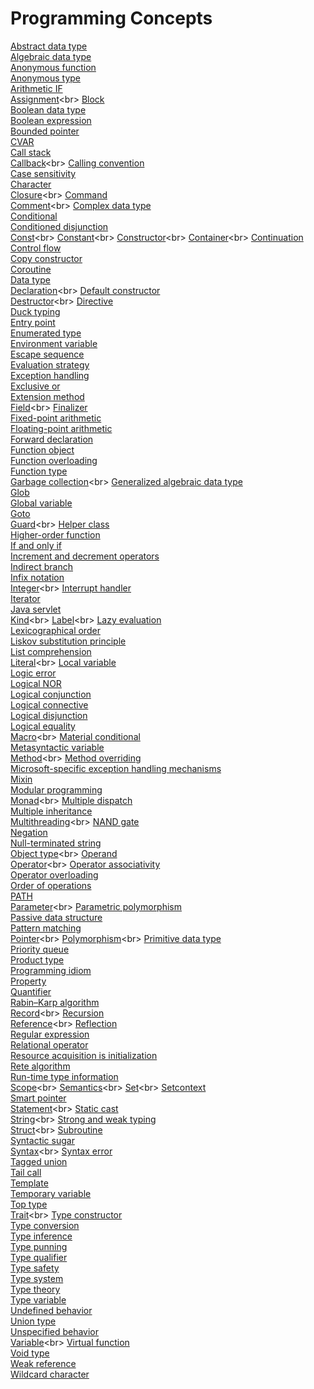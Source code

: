 # Programming Concepts
[Abstract data type](https://en.wikipedia.org/wiki/Abstract_data_type)<br>
[Algebraic data type](https://en.wikipedia.org/wiki/Algebraic_data_type)<br>
[Anonymous function](https://en.wikipedia.org/wiki/Anonymous_function)<br>
[Anonymous type](https://en.wikipedia.org/wiki/Anonymous_type)<br>
[Arithmetic IF](https://en.wikipedia.org/wiki/Arithmetic_IF)<br>
[Assignment](https://en.wikipedia.org/wiki/Assignment_(computer_science))<br>
[Block](https://en.wikipedia.org/wiki/Block_(programming))<br>
[Boolean data type](https://en.wikipedia.org/wiki/Boolean_data_type)<br>
[Boolean expression](https://en.wikipedia.org/wiki/Boolean_expression)<br>
[Bounded pointer](https://en.wikipedia.org/wiki/Bounded_pointer)<br>
[CVAR](https://en.wikipedia.org/wiki/CVAR)<br>
[Call stack](https://en.wikipedia.org/wiki/Call_stack)<br>
[Callback](https://en.wikipedia.org/wiki/Callback_(computer_programming))<br>
[Calling convention](https://en.wikipedia.org/wiki/Calling_convention)<br>
[Case sensitivity](https://en.wikipedia.org/wiki/Case_sensitivity)<br>
[Character](https://en.wikipedia.org/wiki/Character_(computing))<br>
[Closure](https://en.wikipedia.org/wiki/Closure_(computer_programming))<br>
[Command](https://en.wikipedia.org/wiki/Command_(computing))<br>
[Comment](https://en.wikipedia.org/wiki/Comment_(computer_programming))<br>
[Complex data type](https://en.wikipedia.org/wiki/Complex_data_type)<br>
[Conditional](https://en.wikipedia.org/wiki/Conditional)<br>
[Conditioned disjunction](https://en.wikipedia.org/wiki/Conditioned_disjunction)<br>
[Const](https://en.wikipedia.org/wiki/Const_(computer_programming))<br>
[Constant](https://en.wikipedia.org/wiki/Constant_(computer_programming))<br>
[Constructor](https://en.wikipedia.org/wiki/Constructor_(object-oriented_programming))<br>
[Container](https://en.wikipedia.org/wiki/Container_(abstract_data_type))<br>
[Continuation](https://en.wikipedia.org/wiki/Continuation)<br>
[Control flow](https://en.wikipedia.org/wiki/Control_flow)<br>
[Copy constructor](https://en.wikipedia.org/wiki/Copy_constructor_(C%2B%2B))<br>
[Coroutine](https://en.wikipedia.org/wiki/Coroutine)<br>
[Data type](https://en.wikipedia.org/wiki/Data_type)<br>
[Declaration](https://en.wikipedia.org/wiki/Declaration_(computer_programming))<br>
[Default constructor](https://en.wikipedia.org/wiki/Default_constructor)<br>
[Destructor](https://en.wikipedia.org/wiki/Destructor_(computer_programming))<br>
[Directive](https://en.wikipedia.org/wiki/Directive_(programming))<br>
[Duck typing](https://en.wikipedia.org/wiki/Duck_typing)<br>
[Entry point](https://en.wikipedia.org/wiki/Entry_point)<br>
[Enumerated type](https://en.wikipedia.org/wiki/Enumerated_type)<br>
[Environment variable](https://en.wikipedia.org/wiki/Environment_variable)<br>
[Escape sequence](https://en.wikipedia.org/wiki/Escape_sequence)<br>
[Evaluation strategy](https://en.wikipedia.org/wiki/Evaluation_strategy)<br>
[Exception handling](https://en.wikipedia.org/wiki/Exception_handling)<br>
[Exclusive or](https://en.wikipedia.org/wiki/Exclusive_or)<br>
[Extension method](https://en.wikipedia.org/wiki/Extension_method)<br>
[Field](https://en.wikipedia.org/wiki/Field_(computer_science))<br>
[Finalizer](https://en.wikipedia.org/wiki/Finalizer)<br>
[Fixed-point arithmetic](https://en.wikipedia.org/wiki/Fixed-point_arithmetic)<br>
[Floating-point arithmetic](https://en.wikipedia.org/wiki/Floating-point_arithmetic)<br>
[Forward declaration](https://en.wikipedia.org/wiki/Forward_declaration)<br>
[Function object](https://en.wikipedia.org/wiki/Function_object)<br>
[Function overloading](https://en.wikipedia.org/wiki/Function_overloading)<br>
[Function type](https://en.wikipedia.org/wiki/Function_type)<br>
[Garbage collection](https://en.wikipedia.org/wiki/Garbage_collection_(computer_science))<br>
[Generalized algebraic data type](https://en.wikipedia.org/wiki/Generalized_algebraic_data_type)<br>
[Glob](https://en.wikipedia.org/wiki/Glob_(programming))<br>
[Global variable](https://en.wikipedia.org/wiki/Global_variable)<br>
[Goto](https://en.wikipedia.org/wiki/Goto)<br>
[Guard](https://en.wikipedia.org/wiki/Guard_(computer_science))<br>
[Helper class](https://en.wikipedia.org/wiki/Helper_class)<br>
[Higher-order function](https://en.wikipedia.org/wiki/Higher-order_function)<br>
[If and only if](https://en.wikipedia.org/wiki/If_and_only_if)<br>
[Increment and decrement operators](https://en.wikipedia.org/wiki/Increment_and_decrement_operators)<br>
[Indirect branch](https://en.wikipedia.org/wiki/Indirect_branch)<br>
[Infix notation](https://en.wikipedia.org/wiki/Infix_notation)<br>
[Integer](https://en.wikipedia.org/wiki/Integer_(computer_science))<br>
[Interrupt handler](https://en.wikipedia.org/wiki/Interrupt_handler)<br>
[Iterator](https://en.wikipedia.org/wiki/Iterator)<br>
[Java servlet](https://en.wikipedia.org/wiki/Java_servlet)<br>
[Kind](https://en.wikipedia.org/wiki/Kind_(type_theory))<br>
[Label](https://en.wikipedia.org/wiki/Label_(computer_science))<br>
[Lazy evaluation](https://en.wikipedia.org/wiki/Lazy_evaluation)<br>
[Lexicographical order](https://en.wikipedia.org/wiki/Lexicographical_order)<br>
[Liskov substitution principle](https://en.wikipedia.org/wiki/Liskov_substitution_principle)<br>
[List comprehension](https://en.wikipedia.org/wiki/List_comprehension)<br>
[Literal](https://en.wikipedia.org/wiki/Literal_(computer_programming))<br>
[Local variable](https://en.wikipedia.org/wiki/Local_variable)<br>
[Logic error](https://en.wikipedia.org/wiki/Logic_error)<br>
[Logical NOR](https://en.wikipedia.org/wiki/Logical_NOR)<br>
[Logical conjunction](https://en.wikipedia.org/wiki/Logical_conjunction)<br>
[Logical connective](https://en.wikipedia.org/wiki/Logical_connective)<br>
[Logical disjunction](https://en.wikipedia.org/wiki/Logical_disjunction)<br>
[Logical equality](https://en.wikipedia.org/wiki/Logical_equality)<br>
[Macro](https://en.wikipedia.org/wiki/Macro_(computer_science))<br>
[Material conditional](https://en.wikipedia.org/wiki/Material_conditional)<br>
[Metasyntactic variable](https://en.wikipedia.org/wiki/Metasyntactic_variable)<br>
[Method](https://en.wikipedia.org/wiki/Method_(computer_programming))<br>
[Method overriding](https://en.wikipedia.org/wiki/Method_overriding)<br>
[Microsoft-specific exception handling mechanisms](https://en.wikipedia.org/wiki/Microsoft-specific_exception_handling_mechanisms)<br>
[Mixin](https://en.wikipedia.org/wiki/Mixin)<br>
[Modular programming](https://en.wikipedia.org/wiki/Modular_programming)<br>
[Monad](https://en.wikipedia.org/wiki/Monad_(functional_programming))<br>
[Multiple dispatch](https://en.wikipedia.org/wiki/Multiple_dispatch)<br>
[Multiple inheritance](https://en.wikipedia.org/wiki/Multiple_inheritance)<br>
[Multithreading](https://en.wikipedia.org/wiki/Multithreading_(computer_architecture))<br>
[NAND gate](https://en.wikipedia.org/wiki/NAND_gate)<br>
[Negation](https://en.wikipedia.org/wiki/Negation)<br>
[Null-terminated string](https://en.wikipedia.org/wiki/Null-terminated_string)<br>
[Object type](https://en.wikipedia.org/wiki/Object_type_(object-oriented_programming))<br>
[Operand](https://en.wikipedia.org/wiki/Operand)<br>
[Operator](https://en.wikipedia.org/wiki/Operator_(computer_programming))<br>
[Operator associativity](https://en.wikipedia.org/wiki/Operator_associativity)<br>
[Operator overloading](https://en.wikipedia.org/wiki/Operator_overloading)<br>
[Order of operations](https://en.wikipedia.org/wiki/Order_of_operations)<br>
[PATH](https://en.wikipedia.org/wiki/PATH_(variable))<br>
[Parameter](https://en.wikipedia.org/wiki/Parameter_(computer_programming))<br>
[Parametric polymorphism](https://en.wikipedia.org/wiki/Parametric_polymorphism)<br>
[Passive data structure](https://en.wikipedia.org/wiki/Passive_data_structure)<br>
[Pattern matching](https://en.wikipedia.org/wiki/Pattern_matching)<br>
[Pointer](https://en.wikipedia.org/wiki/Pointer_(computer_programming))<br>
[Polymorphism](https://en.wikipedia.org/wiki/Polymorphism_(computer_science))<br>
[Primitive data type](https://en.wikipedia.org/wiki/Primitive_data_type)<br>
[Priority queue](https://en.wikipedia.org/wiki/Priority_queue)<br>
[Product type](https://en.wikipedia.org/wiki/Product_type)<br>
[Programming idiom](https://en.wikipedia.org/wiki/Programming_idiom)<br>
[Property](https://en.wikipedia.org/wiki/Property_(programming))<br>
[Quantifier](https://en.wikipedia.org/wiki/Quantifier_(logic))<br>
[Rabin–Karp algorithm](https://en.wikipedia.org/wiki/Rabin%E2%80%93Karp_algorithm)<br>
[Record](https://en.wikipedia.org/wiki/Record_(computer_science))<br>
[Recursion](https://en.wikipedia.org/wiki/Recursion)<br>
[Reference](https://en.wikipedia.org/wiki/Reference_(computer_science))<br>
[Reflection](https://en.wikipedia.org/wiki/Reflection)<br>
[Regular expression](https://en.wikipedia.org/wiki/Regular_expression)<br>
[Relational operator](https://en.wikipedia.org/wiki/Relational_operator)<br>
[Resource acquisition is initialization](https://en.wikipedia.org/wiki/Resource_acquisition_is_initialization)<br>
[Rete algorithm](https://en.wikipedia.org/wiki/Rete_algorithm)<br>
[Run-time type information](https://en.wikipedia.org/wiki/Run-time_type_information)<br>
[Scope](https://en.wikipedia.org/wiki/Scope_(computer_science))<br>
[Semantics](https://en.wikipedia.org/wiki/Semantics_(computer_science))<br>
[Set](https://en.wikipedia.org/wiki/Set_(abstract_data_type))<br>
[Setcontext](https://en.wikipedia.org/wiki/Setcontext)<br>
[Smart pointer](https://en.wikipedia.org/wiki/Smart_pointer)<br>
[Statement](https://en.wikipedia.org/wiki/Statement_(computer_science))<br>
[Static cast](https://en.wikipedia.org/wiki/Static_cast)<br>
[String](https://en.wikipedia.org/wiki/String_(computer_science))<br>
[Strong and weak typing](https://en.wikipedia.org/wiki/Strong_and_weak_typing)<br>
[Struct](https://en.wikipedia.org/wiki/Struct_(C_programming_language))<br>
[Subroutine](https://en.wikipedia.org/wiki/Subroutine)<br>
[Syntactic sugar](https://en.wikipedia.org/wiki/Syntactic_sugar)<br>
[Syntax](https://en.wikipedia.org/wiki/Syntax_(programming_languages))<br>
[Syntax error](https://en.wikipedia.org/wiki/Syntax_error)<br>
[Tagged union](https://en.wikipedia.org/wiki/Tagged_union)<br>
[Tail call](https://en.wikipedia.org/wiki/Tail_call)<br>
[Template](https://en.wikipedia.org/wiki/Template_(C%2B%2B))<br>
[Temporary variable](https://en.wikipedia.org/wiki/Temporary_variable)<br>
[Top type](https://en.wikipedia.org/wiki/Top_type)<br>
[Trait](https://en.wikipedia.org/wiki/Trait_(computer_programming))<br>
[Type constructor](https://en.wikipedia.org/wiki/Type_constructor)<br>
[Type conversion](https://en.wikipedia.org/wiki/Type_conversion)<br>
[Type inference](https://en.wikipedia.org/wiki/Type_inference)<br>
[Type punning](https://en.wikipedia.org/wiki/Type_punning)<br>
[Type qualifier](https://en.wikipedia.org/wiki/Type_qualifier)<br>
[Type safety](https://en.wikipedia.org/wiki/Type_safety)<br>
[Type system](https://en.wikipedia.org/wiki/Type_system)<br>
[Type theory](https://en.wikipedia.org/wiki/Type_theory)<br>
[Type variable](https://en.wikipedia.org/wiki/Type_variable)<br>
[Undefined behavior](https://en.wikipedia.org/wiki/Undefined_behavior)<br>
[Union type](https://en.wikipedia.org/wiki/Union_type)<br>
[Unspecified behavior](https://en.wikipedia.org/wiki/Unspecified_behavior)<br>
[Variable](https://en.wikipedia.org/wiki/Variable_(computer_science))<br>
[Virtual function](https://en.wikipedia.org/wiki/Virtual_function)<br>
[Void type](https://en.wikipedia.org/wiki/Void_type)<br>
[Weak reference](https://en.wikipedia.org/wiki/Weak_reference)<br>
[Wildcard character](https://en.wikipedia.org/wiki/Wildcard_character)<br>
